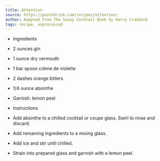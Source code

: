 ```yaml
---
title: Attention
source: https://punchdrink.com/recipes/attention/
author: Adapted from The Savoy Cocktail Book by Harry Craddock
tags: recipe, unprocessed
---
```


- Ingredients
- 2 ounces gin
- 1 ounce dry vermouth
- 1 bar spoon crème de violette
- 2 dashes orange bitters
- 1/4 ounce absinthe
- Garnish: lemon peel

- Instructions
- Add absinthe to a chilled cocktail or coupe glass. Swirl to rinse and discard.
- Add remaining ingredients to a mixing glass.
- Add ice and stir until chilled.
- Strain into prepared glass and garnish with a lemon peel.
